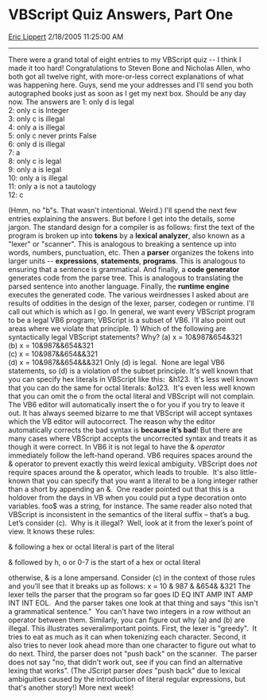 # VBScript Quiz Answers, Part One

[Eric Lippert](https://social.msdn.microsoft.com/profile/Eric%20Lippert) 2/18/2005 11:25:00 AM

-----

There were a grand total of eight entries to my VBScript quiz -- I think I made it too hard\! Congratulations to Steven Bone and Nicholas Allen, who both got all twelve right, with more-or-less correct explanations of what was happening here. Guys, send me your addresses and I'll send you both autographed books just as soon as I get my next box. Should be any day now. The answers are 1: only d is legal  
2: only c is Integer  
3: only c is illegal  
4: only a is illegal  
5: only c never prints False  
6: only d is illegal  
7: a  
8: only c is legal  
9: only a is legal  
10: only a is illegal  
11: only a is not a tautology  
12: c  
  
(Hmm, no "b"s. That wasn't intentional. Weird.) I'll spend the next few entries explaining the answers. But before I get into the details, some jargon. The standard design for a compiler is as follows: first the text of the program is broken up into **tokens** by a **lexical analyzer**, also known as a "lexer" or "scanner". This is analogous to breaking a sentence up into words, numbers, punctuation, etc. Then a **parser** organizes the tokens into larger units -- **expressions**, **statements**, **programs**. This is analogous to ensuring that a sentence is grammatical. And finally, a **code generator** generates code from the parse tree. This is analogous to translating the parsed sentence into another language. Finally, the **runtime engine** executes the generated code. The various weirdnesses I asked about are results of oddities in the design of the lexer, parser, codegen or runtime. I'll call out which is which as I go. In general, we want every VBScript program to be a legal VB6 program; VBScript is a subset of VB6. I'll also point out areas where we violate that principle. 1) Which of the following are syntactically legal VBScript statements? Why? (a) x = 10&987&654&321  
(b) x = 10&987&&654&321  
(c) x = 10&987&&654&&321  
(d) x = 10&987&&654&&&321 Only (d) is legal.  None are legal VB6 statements, so (d) is a violation of the subset principle. It's well known that you can specify hex literals in VBScript like this:  \&h123.  It's less well known that you can do the same for octal literals: \&o123.  It's even less well known that you can omit the o from the octal literal and VBScript will not complain.  The VB6 editor will automatically insert the o for you if you try to leave it out. It has always seemed bizarre to me that VBScript will accept syntaxes which the VB editor will autocorrect. The reason why the editor automatically corrects the bad syntax is **because it’s bad**\! But there are many cases where VBScript accepts the uncorrected syntax and treats it as though it were correct. In VB6 it is not legal to have the & *operator* immediately follow the left-hand operand. VB6 requires spaces around the & operator to prevent exactly this weird lexical ambiguity. VBScript does *not* require spaces around the & operator, which leads to trouble.  It's also little-known that you can specify that you want a literal to be a long integer rather than a short by appending an &.  One reader pointed out that this is a holdover from the days in VB when you could put a type decoration onto variables. foo$ was a string, for instance. The same reader also noted that VBScript is inconsistent in the semantics of the literal suffix – that’s a bug. Let’s consider (c).  Why is it illegal?  Well, look at it from the lexer’s point of view. It knows these rules:

& following a hex or octal literal is part of the literal

& followed by h, o or 0-7 is the start of a hex or octal literal

otherwise, & is a lone ampersand. Consider (c) in the context of those rules and you’ll see that it breaks up as follows: x = 10 & 987 & &654& &321 The lexer tells the parser that the program so far goes ID EQ INT AMP INT AMP INT INT EOL.  And the parser takes one look at that thing and says "this isn't a grammatical sentence."  You can't have two integers in a row without an operator between them. Similarly, you can figure out why (a) and (b) are illegal. This illustrates severalimportant points. First, the lexer is "greedy".  It tries to eat as much as it can when tokenizing each character. Second, it also tries to never look ahead more than one character to figure out what to do next. Third, the parser does not "push back" on the scanner.  The parser does not say "no, that didn't work out, see if you can find an alternative lexing that works". (The JScript parser *does* "push back" due to lexical ambiguities caused by the introduction of literal regular expressions, but that's another story\!) More next week\!

